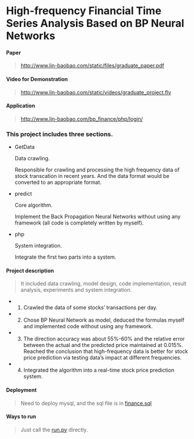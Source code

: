 # High-frequency Financial Time Series Analysis Based on BP Neural Networks

#### Paper
> http://www.lin-baobao.com/static/files/graduate_paper.pdf

#### Video for Demonstration
> http://www.lin-baobao.com/static/videos/graduate_project.flv

#### Application
> http://www.lin-baobao.com/bp_finance/php/login/

### This project includes three sections.

- GetData

    Data crawling.

    Responsible for crawling and processing the high frequency data of stock transcation in recent years. And the data format would be converted to an appropriate format.

- predict

    Core algorithm.

    Implement the Back Propagation Neural Networks without using any framework (all code is completely written by myself).

- php

    System integration.

    Integrate the first two parts into a system.

#### Project description
> It included data crawling, model design, code implementation, result analysis,
experiments and system integration.
- 1. Crawled the data of some stocks’ transactions per day.
- 2. Chose BP Neural Network as model, deduced the formulas myself and implemented code
without using any framework.
- 3. The direction accuracy was about 55%-60% and the relative error between the actual and the
predicted price maintained at 0.015%. Reached the conclusion that high-frequency data is better for
stock price prediction via testing data’s impact at different frequencies.
- 4. Integrated the algorithm into a real-time stock price prediction system.

#### Deployment
> Need to deploy mysql, and the sql file is in [finance.sql](finance.sql)

#### Ways to run
> Just call the [run.py](run.py) directly.

